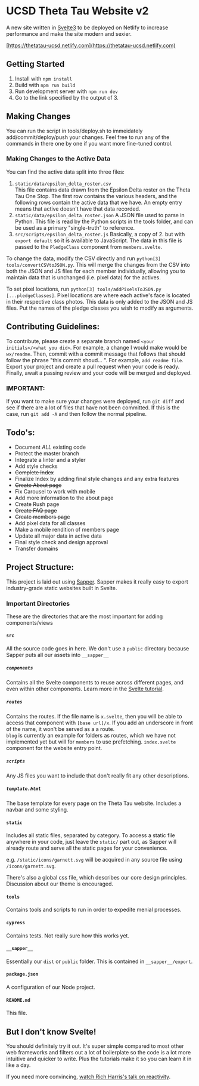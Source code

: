 # UCSD Theta Tau Website v2
 A new site written in [Svelte3]((https://svelte.dev/)) to be deployed on Netlify to increase performance and make the site modern and sexier.

 [https://thetatau-ucsd.netlify.com](https://thetatau-ucsd.netlify.com)

## Getting Started
1. Install with `npm install`
2. Build with `npm run build`
3. Run development server with `npm run dev`
4. Go to the link specified by the output of 3.

## Making Changes 
You can run the script in tools/deploy.sh to immeidately add/commit/deploy/push your changes. Feel free to run any of the commands in there one by one if you want more fine-tuned control.

### Making Changes to the Active Data
You can find the active data split into three files:
1. `static/data/epsilon_delta_roster.csv`  
   This file contains data drawn from the Epsilon Delta roster on the Theta Tau One Stop. The first row contains the various headers, and the following rows contain the active data that we have. An empty entry means that active doesn't have that data recorded.
2. `static/data/epsilon_delta_roster.json`
   A JSON file used to parse in Python. This file is read by the Python scripts in the tools folder, and can be used as a primary "single-truth" to reference.
3. `src/scripts/epsilon_delta_roster.js`
   Basically, a copy of 2. but with `export default` so it is available to JavaScript. The data in this file is passed to the `PledgeClass` component from `members.svelte`.

To change the data, modify the CSV directly and run `python[3] tools/convertCSVtoJSON.py`. This will merge the changes from the CSV into both the JSON and JS files for each member individually, allowing you to maintain data that is unchanged (i.e. pixel data) for the actives.

To set pixel locations, run `python[3] tools/addPixelsToJSON.py [...pledgeClasses]`. Pixel locations are where each active's face is located in their respective class photos. This data is only added to the JSON and JS files. Put the names of the pledge classes you wish to modify as arguments.

## Contributing Guidelines:
To contribute, please create a separate branch named `<your initials>/<what you did>`. For example, a change I would make
would be `wx/readme`. Then, commit with a commit message that follows that should follow the phrase "this commit shoud... ". For example, `add readme file`. Export your project and create a pull request when your code is ready. Finally, await a 
passing review and your code will be merged and deployed.

### IMPORTANT:
If you want to make sure your changes were deployed, run `git diff` and see if there are a lot of files that have not
been committed. If this is the case, run `git add -A` and then follow the normal pipeline.

## Todo's:
- Document *ALL* existing code
- Protect the master branch
- Integrate a linter and a styler
- Add style checks
- ~~Complete Index~~
- Finalize Index by adding final style changes and any extra features
- ~~Create About page~~
- Fix Carousel to work with mobile
- Add more information to the about page
- Create Rush page
- ~~Create FAQ page~~
- ~~Create members page~~
- Add pixel data for all classes
- Make a mobile rendition of members page
- Update all major data in active data
- Final style check and design approval
- Transfer domains

## Project Structure:
This project is laid out using [Sapper](https://sapper.svelte.dev/). Sapper makes it really easy to export industry-grade static websites built in Svelte.

### Important Directories
These are the directories that are the most important for adding components/views

#### `src`
All the source code goes in here. We don't use a `public` directory because Sapper puts all our assets into `__sapper__`

##### `components`
Contains all the Svelte components to reuse across different pages, and even within other components. Learn more in the [Svelte tutorial](https://svelte.dev/tutorial/nested-components).

##### `routes`
Contains the routes. If the file name is `x.svelte`, then you will be able to access that component with `[base url]/x`. If you add an underscore in front of the name, it won't be served as a a route.  
`blog` is currently an example for folders as routes, which we have not implemented yet but will for `members` to use prefetching. `index.svelte` component for the website entry point.

##### `scripts`
Any JS files you want to include that don't really fit any other descriptions.

##### `template.html`
The base template for every page on the Theta Tau website. Includes a navbar and some styling.

#### `static`
Includes all static files, separated by category. To access a static file anywhere in your code, just leave the `static/` part out, as Sapper will already route and serve all the static pages for your convenience.  

e.g. `/static/icons/garnett.svg` will be acquired in any source file using `/icons/garnett.svg`.

There's also a global css file, which describes our core design principles. Discussion about our theme is encouraged.

#### `tools`
Contains tools and scripts to run in order to expedite menial processes.

#### `cypress`
Contains tests. Not really sure how this works yet.

#### `__sapper__`
Essentially our `dist` or `public` folder. This is contained in `__sapper__/export`.

#### `package.json`
A configuration of our Node project.

#### `README.md`
This file.

## But I don't know Svelte!
You should definitely try it out. It's super simple compared to most other web frameworks and filters out a lot of boilerplate so the code is a lot more intuitive and quicker to write. Plus the tutorials make it so you can learn it in like a day.

If you need more convincing, [watch Rich Harris's talk on reactivity](https://www.youtube.com/watch?v=AdNJ3fydeao).
